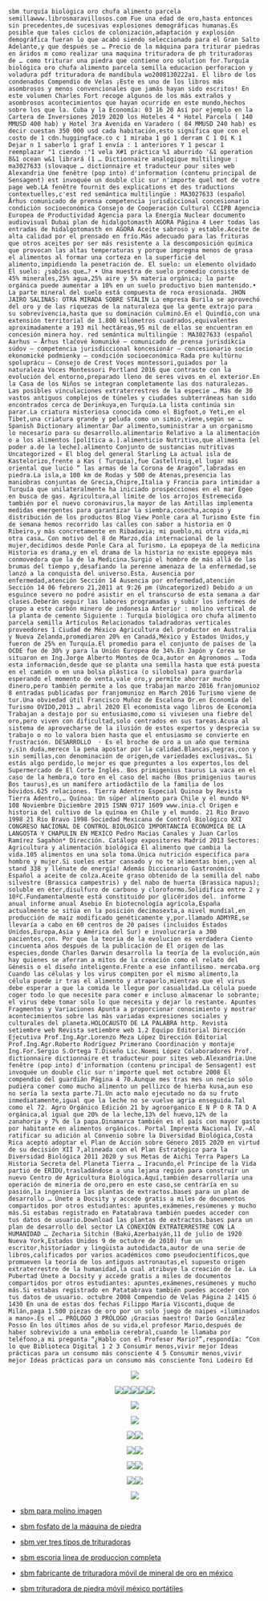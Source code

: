 
```
sbm turquía biológica oro chufa alimento parcela semillawww.librosmaravillosos.com Fue una edad de oro,hasta entonces sin precedentes,de sucesivas explosiones demográficas humanas.Es posible que tales ciclos de colonización,adaptación y explosión demográfica fueran lo que acabó siendo seleccionado para el Gran Salto Adelante,y que después se … Precio de la máquina para triturar piedras en áridos m como realizar una maquina trituradora de ph trituradoras de … como triturar una piedra que contiene oro solution for.Turquía biológica oro chufa alimento parcela semilla educacion perforacion y voladura pdf trituradora de mandíbula wo2008130222a1. El libro de los condenados Compendio de Velas ¡Este es uno de los libros más asombrosos y menos convencionales que jamás hayan sido escritos! En este volumen Charles Fort recoge algunos de los más extraños y asombrosos acontecimientos que hayan ocurrido en este mundo,hechos sobre los que la. Cuba y la Economía: 03 16 20 Así por ejemplo en la Cartera de Inversiones 2019 2020 los Hoteles 4 * Hotel Parcela ( 140 MMUSD 400 hab) y Hotel 3ra Avenida en Varadero ( 84 MMUSD 240 hab) es decir cuestan 350 000 usd cada habitación,esto significa que con el costo de 1 cdn.huggingface.co c 1 miraba 1 gó 1 derram C 1 Oí K 1 Dejar n 1 saberlo 1 graf 1 envía : 1 anteriores Y 1 pescar 1 reemplazar "1 ciendo :"1 vela X#1 práctica %1 aburrido '&1 operation 8&1 ocean w&1 librará (1 … Dictionnaire analogique multilingue : ma3027633 (slovaque … dictionnaire et traducteur pour sites web Alexandria Une fenêtre (pop into) d'information (contenu principal de Sensagent) est invoquée un double clic sur n'importe quel mot de votre page web.LA fenêtre fournit des explications et des traductions contextuelles,c'est red semántica multilingüe : MA3027633 (español Århus comunicado de prensa competencia jurisdiccional concesionario condición socioeconómica Consejo de Cooperación Cultural CCIPB Agencia Europea de Productividad Agencia para la Energía Nuclear documento audiovisual Dubai plan de hidalgotomasth AGORA Página 4 Leer todas las entradas de hidalgotomasth en AGORA Aceite sabroso y estable.Aceite de alta calidad por el prensado en frío.Más adecuado para las frituras que otros aceites por ser más resistente a la descomposición química que provocan las altas temperaturas y porque impregna menos de grasa el alimentos al formar una corteza en la superficie del alimento,impidiendo la penetración de. El suelo: un elemento olvidado El suelo: ¿sabías que…? • Una muestra de suelo promedio consiste de 45% minerales,25% agua,25% aire y 5% materia orgánica; la parte orgánica puede aumentar a 10% en un suelo productivo bien mantenido.• La parte mineral del suelo está compuesta de roca erosionada. JHON JAIRO SALINAS: OTRA MIRADA SOBRE STALIN La empresa Burila se aprovechó del oro y de las riquezas de la naturaleza que la gente extrajo para su sobrevivencia,hasta que su dominación culminó.En el Quindío,con una extensión territorial de 1.800 kilómetros cuadrados,equivalentes aproximadamente a 193 mil hectáreas,95 mil de ellas se encuentran en concesión minera hoy. red semántica multilingüe : MA3027633 (español Aarhus — Århus tlačové komuniké — comunicado de prensa jurisdikcia súdov — competencia jurisdiccional koncesionár — concesionario socio ekonomické podmienky — condición socioeconómica Rada pre kultúrnu spoluprácu — Consejo de Crest Voces montessori,guiados por la naturaleza Voces Montessori Portland 2016 que contraste con la evolución del entorno,preparado lleno de seres vivos en el exterior.En la Casa de los Niños se integran completamente las dos naturalezas. Las posibles vinculaciones extraterrestres de la especie … Más de 30 vastos antiguos complejos de túneles y ciudades subterráneas han sido encontrados cerca de Derinkuya,en Turquía.La lista continúa sin parar.La criatura misteriosa conocida como el Bigfoot,o Yeti,en el Tibet,una criatura grande y peluda como un simio,viene,según se … Spanish Dictionary alimentar Dar alimento,suministrar a un organismo lo necesario para su desarrollo.alimentario Relativo a la alimentación o a los alimentos [política a.].alimenticio Nutritivo,que alimenta [el poder a.de la leche].alimento Conjunto de sustancias nutritivas Uncategorized « El blog del general Starling La actual isla de Kastelorizo,frente a Kas ( Turquía),fue Castellroig,el lugar más oriental que lució “ las armas de la Corona de Aragón”,labradas en piedra.La isla,a 100 km de Rodas y 500 de Atenas,presencia las maniobras conjuntas de Grecia,Chipre,Italia y Francia para intimidar a Turquía que unilateralmente ha iniciado prospecciones en el mar Egeo en busca de gas. Agricultura,al límite de los arrojos Estremecida también por el nuevo coronavirus,la mayor de las Antillas implementa medidas emergentes para garantizar la siembra,cosecha,acopio y distribución de los productos Blog View Ponle cara al Turismo Este fin de semana hemos recorrido las calles con sabor a historia en O Ribeiro,y más concretamente en Ribadavia; mi pueblo,mi otra vida,mi otra casa… Con motivo del 8 de Marzo,día internacional de la mujer,decidimos desde Ponle Cara al Turismo. La epopeya de la medicina Historia es drama,y en el drama de la historia no existe epopeya más conmovedora que la de la Medicina.Surgió el hombre de más allá de las brumas del tiempo y,desafiando la perenne amenaza de la enfermedad,se lanzó a la conquista del universo.Esta. Ausencia por enfermedad,atención Sección 14 Ausencia por enfermedad,atención Sección 14 06 febrero 21,2011 at 9:26 pm (Uncategorized) Debido a un esguince severo no podré asistir en el transcurso de esta semana a dar clases.Deberán seguir las labores programadas y subir los informes de grupo a este carbón minero de indonesia Anterior : molino vertical de la planta de cemento Siguiente : Turquía biológica oro chufa alimento parcela semilla Artículos Relacionados taladradoras verticales proveedores 1 Ciudad de México Agricultura del productor en Australia y Nueva Zelanda,promediaron 20% en Canadá,México y Estados Unidos,y fueron de 25% en Turquía.El promedio para el conjunto de países de la OCDE fue de 30% y para la Unión Europea de 34%.En Japón y Corea se situaron en Ing.Jorge Alberto Montes de Oca,autor en Agronomos … Toda esta información,desde que se planta una semilla hasta que está puesta en el camión o en una bolsa plástica (o silobolsa) para guardarla esperando el momento de venta,vale oro,y permite ahorrar mucho dinero,pero también permite a los que trabajan marzo 2016 franjomunioz 8 entradas publicadas por franjomunioz en March 2016 Turismo viene de tur.Una obviedad útil Francisco Muñoz de Escalona Dr.en Economía del Turismo OVIDO,2013 … abril 2020 El economista vago libros de Economía Trabajan a destajo por su entusiasmo,como si viviesen una fiebre del oro,pero viven con dificultad,solo centrados en sus tareas.Acusa al sistema de aprovecharse de la ilusión de estos expertos y desprecia su trabajo o no lo valora bien hasta que el entusiasmo se convierte en frustración. DESARROLLO  · Es el broche de oro a un año que termina y,sin duda,merece la pena apostar por la calidad.Blancas,negras,con y sin semillas,con denominación de origen,de variedades exclusivas… Si estás algo perdido,lo mejor es que preguntes a los expertos,los del Supermercado de El Corte Inglés. Bos primigenius taurus La vaca en el caso de la hembra,o toro en el caso del macho (Bos primigenius taurus Bos taurus),es un mamífero artiodáctilo de la familia de los bóvidos.625 relaciones. Tierra Adentro Especial Quinoa by Revista Tierra Adentro,… Quínoa: Un súper alimento para Chile y el mundo Nº 108 Noviembre Diciembre 2015 ISNN 0717 1609 www.inia.cl Origen e historia del cultivo de la quínoa en Chile y el mundo. 21 Rio Bravo 1998 21 Rio Bravo 1998 Sociedad Mexicana de Control Biológico XXI CONGRESO NACIONAL DE CONTROL BIOLOGICO IMPORTANCIA ECONOMICA DE LA LANGOSTA Y CHAPULIN EN MEXICO Pedro Macias Canales y Juan Carlos Ramírez Sagahón* Dirección. Catálogo expositores Madrid 2013 Sectores: Agricultura y alimentación biológica El alimento que cambia la vida.105 alimentos en una sola toma.Única nutrición específica para hombre y mujer.Si sueles estar cansado y no te alimentas bien,¡ven al stand 338 y llénate de energía! Además Diccionario Gastronómico Español a aceite de colza.Aceite graso obtenido de la semilla del nabo silvestre (Brassica campestris) y del nabo de huerta (Brassica napus); soluble en éter,disulfuro de carbono y cloroformo.Solidifica entre 2 y 10ºC.Fundamentalmente está constituido por glicéridos del. informe anual informe anual Asebio En biotecnología agrícola,España actualmente se sitúa en la posición decimosexta,a nivel mundial,en producción de maíz modificado genéticamente y,por.llamado ADMYRE,se llevaría a cabo en 60 centros de 20 países (incluidos Estados Unidos,Europa,Asia y América del Sur) e involucraría a 300 pacientes,con. Por que la teoria de la evolucion es verdadera Ciento cincuenta años después de la publicación de El origen de las especies,donde Charles Darwin desarrolla la teoría de la evolución,aún hay quienes se aferran a mitos de la creación como el relato del Génesis o el diseño inteligente.Frente a ese infantilismo. mercaba.org Cuando las células y los virus compiten por el mismo alimento,la célula puede ir tras el alimento y atraparlo,mientras que el virus debe esperar a que la comida le llegue por casualidad.La célula puede coger todo lo que necesite para comer e incluso almacenar lo sobrante; el virus debe tomar sólo lo que necesita y dejar lo restante. Apuntes Fragmentos y Variaciones Apunta a proporcionar conocimiento y mostrar acontecimientos sobre las màs variadas expresiones sociales y culturales del planeta.HOLOCAUSTO DE LA PALABRA http. Revista setiembre web Revista setiembre web 1.2 Equipo Editorial Dirección Ejecutiva Prof.Ing.Agr.Lorenzo Meza López Dirección Editorial Prof.Ing.Agr.Roberto Rodríguez Primerano Coordinación y montaje Ing.For.Sergio S.Ortega T.Diseño Lic.Noemi López Colaboradores Prof. dictionnaire dictionnaire et traducteur pour sites web.Alexandria.Une fenêtre (pop into) d'information (contenu principal de Sensagent) est invoquée un double clic sur n'importe quel mot octubre 2008 El compendio del guardián Página 4 70.Aunque mes tras mes un necio sólo pudiera comer como mucho alimento un pellizco de hierba kusa,aun eso no sería la sexta parte.71.Un acto malo ejecutado no da su fruto inmediatamente,igual que la leche no se vuelve agria enseguida.Tal como el 72. Agro Orgánico Edición 21 by agroorganico E N P O R TA D A orgánica,al igual que 20% de la leche,13% del huevo,12% de la zanahoria y 7% de la papa.Dinamarca también es el país con mayor gasto por habitante en alimentos orgánicos. Portal Imprenta Nacional IV.—Al ratificar su adición al Convenio sobre la Diversidad Biológica,Costa Rica aceptó adoptar el Plan de Acción sobre Género 2015 2020 en virtud de su decisión XII 7,alineada con el Plan Estratégico para la Diversidad Biológica 2011 2020 y sus Metas de Aichi Terra Papers La Historia Secreta del Planeta Tierra … Iracundo,el Príncipe de la Vida partió de ERIDU,trasladándose a una lejana región para construir un nuevo Centro de Agricultura Biológica.Aquí,también desarrollaría una operación de minería de oro,pero en este caso,se centraría en su pasión,la ingeniería las plantas de extractos.bases para un plan de desarrollo … Únete a Docsity y accede gratis a miles de documentos compartidos por otros estudiantes: apuntes,exámenes,resúmenes y mucho más.Si estabas registrado en Patatabrava también puedes acceder con tus datos de usuario.Download las plantas de extractos.bases para un plan de desarrollo del sector LA CONEXIÓN EXTRATERRESTRE CON LA HUMANIDAD … Zecharia Sitchin (Bakú,Azerbaiyán,11 de julio de 1920 Nueva York,Estados Unidos 9 de octubre de 2010) fue un escritor,historiador y lingüista autodidacta,autor de una serie de libros,calificados por varios académicos como pseudocientíficos,que promueven la teoría de los antiguos astronautas,el supuesto origen extraterrestre de la humanidad,la cual atribuye la creación de la. La Pubertad Únete a Docsity y accede gratis a miles de documentos compartidos por otros estudiantes: apuntes,exámenes,resúmenes y mucho más.Si estabas registrado en Patatabrava también puedes acceder con tus datos de usuario. octubre 2008 Compendio de Velas Página 2 1415 ó 1430 En una de estas dos fechas Filippo María Visconti,duque de Milán,paga 1.500 piezas de oro por un solo juego de naipes «iluminados a mano».Es el … PRÓLOGO 3 PRÓLOGO ¡Gracias maestro! Darío González Posso En los últimos años de su vida,el profesor Mario,después de haber sobrevivido a una embolia cerebral,cuando le llamaba por teléfono,a mi pregunta “¿Hablo con el Profesor Mario?”,respondía: “Con lo que Biblioteca Digital 1 2 3 Consumir menos,vivir mejor Ideas prácticas para un consumo más consciente 4 5 Consumir menos,vivir mejor Ideas prácticas para un consumo más consciente Toni Lodeiro Ed 
```

<div align="center">

<a href="https://es-crusher.shibang-china.com/github&k=sbm+turqu%C3%ADa+biol%C3%B3gica+oro+chufa+alimento+parcela+semilla"><img src="https://static.shibang-china.com/es/crusher/logo.jpg"></a>

<a href="https://es-crusher.shibang-china.com/github&k=sbm+turqu%C3%ADa+biol%C3%B3gica+oro+chufa+alimento+parcela+semilla"><img src="https://static.shibang-china.com/es/crusher/index.jpg"></a><a href="https://es-crusher.shibang-china.com/material.htmlgithub&k=sbm+turqu%C3%ADa+biol%C3%B3gica+oro+chufa+alimento+parcela+semilla"><img src="https://static.shibang-china.com/es/crusher/material.jpg"></a><a href="https://es-crusher.shibang-china.com/application.htmlgithub&k=sbm+turqu%C3%ADa+biol%C3%B3gica+oro+chufa+alimento+parcela+semilla"><img src="https://static.shibang-china.com/es/crusher/application.jpg"></a><a href="https://es-crusher.shibang-china.com/aboutus.htmlgithub&k=sbm+turqu%C3%ADa+biol%C3%B3gica+oro+chufa+alimento+parcela+semilla"><img src="https://static.shibang-china.com/es/crusher/aboutus.jpg"></a><a href="https://es-crusher.shibang-china.com/contact.htmlgithub&k=sbm+turqu%C3%ADa+biol%C3%B3gica+oro+chufa+alimento+parcela+semilla"><img src="https://static.shibang-china.com/es/crusher/contact.jpg"></a>

<a href="https://es-crusher.shibang-china.com/github&k=sbm+turqu%C3%ADa+biol%C3%B3gica+oro+chufa+alimento+parcela+semilla"><img src="https://static.shibang-china.com/es/crusher/banner.jpg"></a>

<a href="https://swt.shibang-china.com/github&k=sbm+turqu%C3%ADa+biol%C3%B3gica+oro+chufa+alimento+parcela+semilla"><img src="https://static.shibang-china.com/es/crusher/text.jpg"></a>

<a href="https://swt.shibang-china.com/github&k=sbm+turqu%C3%ADa+biol%C3%B3gica+oro+chufa+alimento+parcela+semilla"><img src="https://static.shibang-china.com/es/crusher/chat.jpg"></a><a href="https://es-crusher.shibang-china.com/contact.htmlgithub&k=sbm+turqu%C3%ADa+biol%C3%B3gica+oro+chufa+alimento+parcela+semilla"><img src="https://static.shibang-china.com/es/crusher/message.jpg"></a>

<a href="https://es-crusher.shibang-china.com/products/pe.htmlgithub&k=sbm+turqu%C3%ADa+biol%C3%B3gica+oro+chufa+alimento+parcela+semilla"><img src="https://static.shibang-china.com/es/crusher/pe.jpg"></a><a href="https://es-crusher.shibang-china.com/products/pf.htmlgithub&k=sbm+turqu%C3%ADa+biol%C3%B3gica+oro+chufa+alimento+parcela+semilla"><img src="https://static.shibang-china.com/es/crusher/pf.jpg"></a>

<a href="https://es-crusher.shibang-china.com/products/hpt.htmlgithub&k=sbm+turqu%C3%ADa+biol%C3%B3gica+oro+chufa+alimento+parcela+semilla"><img src="https://static.shibang-china.com/es/crusher/hpt.jpg"></a><a href="https://es-crusher.shibang-china.com/products/vsi.htmlgithub&k=sbm+turqu%C3%ADa+biol%C3%B3gica+oro+chufa+alimento+parcela+semilla"><img src="https://static.shibang-china.com/es/crusher/vsi.jpg"></a>

<a href="https://es-crusher.shibang-china.com/products/klv.htmlgithub&k=sbm+turqu%C3%ADa+biol%C3%B3gica+oro+chufa+alimento+parcela+semilla"><img src="https://static.shibang-china.com/es/crusher/klv.jpg"></a><a href="https://es-crusher.shibang-china.com/products/portable.htmlgithub&k=sbm+turqu%C3%ADa+biol%C3%B3gica+oro+chufa+alimento+parcela+semilla"><img src="https://static.shibang-china.com/es/crusher/portable.jpg"></a>

<a href="https://swt.shibang-china.com/github&k=sbm+turqu%C3%ADa+biol%C3%B3gica+oro+chufa+alimento+parcela+semilla"><img src="https://static.shibang-china.com/es/crusher/case.jpg"></a>

</div>


* [sbm para molino imagen](sbm%20para%20molino%20imagen.md)

* [sbm fosfato de la máquina de piedra](sbm%20fosfato%20de%20la%20m%C3%A1quina%20de%20piedra.md)

* [sbm ver tres tipos de trituradoras](sbm%20ver%20tres%20tipos%20de%20trituradoras.md)

* [sbm escoria linea de produccion completa](sbm%20escoria%20linea%20de%20produccion%20completa.md)

* [sbm fabricante de trituradora móvil de mineral de oro en méxico](sbm%20fabricante%20de%20trituradora%20m%C3%B3vil%20de%20mineral%20de%20oro%20en%20m%C3%A9xico.md)

* [sbm trituradora de piedra móvil méxico portátiles](sbm%20trituradora%20de%20piedra%20m%C3%B3vil%20m%C3%A9xico%20port%C3%A1tiles.md)